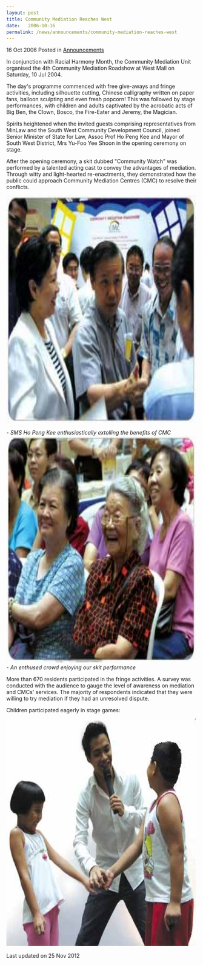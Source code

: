 ```yaml
---
layout: post
title: Community Mediation Reaches West
date:   2006-10-16
permalink: /news/announcements/community-mediation-reaches-west
---
```


16 Oct 2006 Posted in [Announcements](/news/announcements)

In conjunction with Racial Harmony Month, the Community Mediation Unit organised the 4th Community Mediation Roadshow at West Mall on Saturday, 10 Jul 2004.

The day's programme commenced with free give-aways and fringe activities, including silhouette cutting, Chinese calligraphy written on paper fans, balloon sculpting and even fresh popcorn! This was followed by stage performances, with children and adults captivated by the acrobatic acts of Big Ben, the Clown, Bosco, the Fire-Eater and Jeremy, the Magician.

Spirits heightened when the invited guests comprising representatives from MinLaw and the South West Community Development Council, joined Senior Minister of State for Law, Assoc Prof Ho Peng Kee and Mayor of South West District, Mrs Yu-Foo Yee Shoon in the opening ceremony on stage.

After the opening ceremony, a skit dubbed "Community Watch" was performed by a talented acting cast to convey the advantages of mediation. Through witty and light-hearted re-enactments, they demonstrated how the public could approach Community Mediation Centres (CMC) to resolve their conflicts.

<img src="/images/news/announcements/1399988688643.jpg " alt="Girl in a jacket" style="width:500px;height:600px;"> 

*- SMS Ho Peng Kee enthusiastically extolling the benefits of CMC* 
<img src="/images/news/announcements/1399988692559.jpg " alt="Girl in a jacket" style="width:500px;height:600px;"> 
*- An enthused crowd enjoying our skit performance*

More than 670 residents participated in the fringe activities. A survey was conducted with the audience to gauge the level of awareness on mediation and CMCs' services. The majority of respondents indicated that they were willing to try mediation if they had an unresolved dispute.

Children participated eagerly in stage games:

<img src="/images/news/announcements/1399988673651.jpg" alt="Girl in a jacket" style="width:500px;height:600px;"> 

<p class="right-side-updated">Last updated on 25 Nov 2012</p> 
